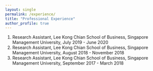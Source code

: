 ```yaml
---
layout: single
permalink: /experience/
title: "Professional Experience"
author_profile: true
---
```


1. Research Assistant, Lee Kong Chian School of Business, Singapore Management University, July 2019 - June 2020
2. Research Assistant, Lee Kong Chian School of Business, Singapore Management University, August 2018 - November 2018
3. Research Assistant, Lee Kong Chian School of Business, Singapore Management University, September 2017 - March 2018